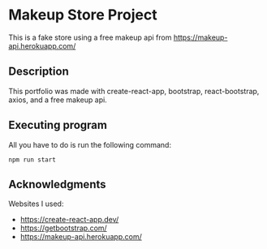 # Makeup Store Project

This is a fake store using a free makeup api from https://makeup-api.herokuapp.com/

## Description

This portfolio was made with create-react-app, bootstrap, react-bootstrap, axios, and a free makeup api.

## Executing program

All you have to do is run the following command:

```
npm run start
```

## Acknowledgments

Websites I used:
* https://create-react-app.dev/
* https://getbootstrap.com/
* https://makeup-api.herokuapp.com/
